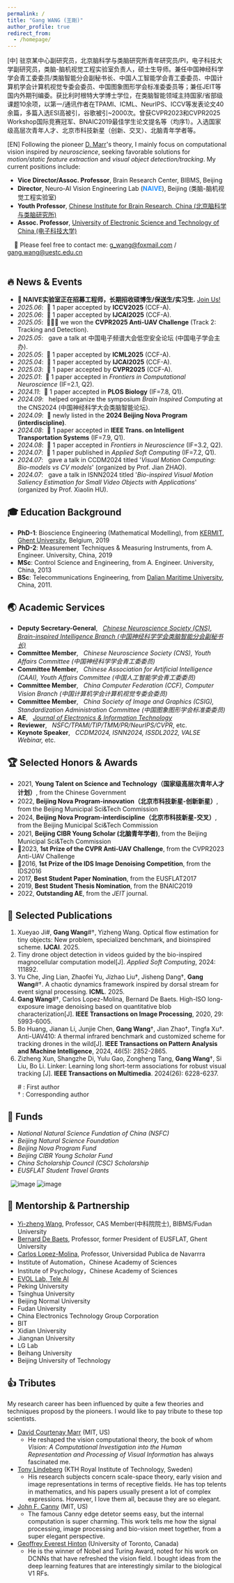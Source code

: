 ```yaml
---
permalink: /
title: "Gang WANG (王剛)"
author_profile: true
redirect_from: 
  - /homepage/
---
```


[中] 驻京某中心副研究员，北京脑科学与类脑研究所青年研究员/PI，电子科技大学副研究员，类脑-脑机视觉工程实验室负责人，硕士生导师。兼任中国神经科学学会青工委委员/类脑智能分会副秘书长、中国人工智能学会青工委委员、中国计算机学会计算机视觉专委会委员、中国图象图形学会标准委委员等；兼任JEIT等国内外期刊编委。获比利时根特大学博士学位，在类脑智能领域主持国家/省部级课题10余项，以第一/通讯作者在TPAMI、ICML、NeurIPS、ICCV等发表论文40余篇，多篇入选ESI高被引，谷歌被引~2000次。曾获CVPR2023和CVPR2025 Workshop国际竞赛冠军、BNAIC2019最佳学生论文提名等（均序1）。入选国家级高层次青年人才、北京市科技新星（创新、交叉）、北脑青年学者等。

[EN] Following the pioneer [D. Marr](https://en.wikipedia.org/wiki/David_Marr_(neuroscientist))'s theory, I mainly focus on computational vision inspired by *neuroscience*, seeking favorable solutions for *motion/static feature extraction* and *visual object detection/tracking*. 
My current positions include:

* **Vice Director/Assoc. Professor**, Brain Research Center, BIBMS, Beijing
* **Director**,                       Neuro-AI Vision Engineering Lab (**<font color=DodgerBlue>NAIVE</font>**), Beijing (类脑-脑机视觉工程实验室)
* **Youth Professor**,                [Chinese Institute for Brain Research, China (北京脑科学与类脑研究所)](https://en.cibr.ac.cn/)
* **Assoc. Professor**,               [University of Electronic Science and Technology of China (电子科技大学)](https://en.uestc.edu.cn/)

&nbsp; &nbsp; 📩 Please feel free to contact me: g_wang@foxmail.com / gang.wang@uestc.edu.cn
<br>
<br> 


🔥 News & Events
-
* **📣 NAIVE实验室正在招募工程师，长期招收硕博生/保送生/实习生.** [Join Us!](https://gangwangugent.github.io//joinus/)
* *2025.06*: &nbsp;🎉 1 paper accepted by **ICCV2025** (CCF-A).
* *2025.06*: &nbsp;🎉 1 paper accepted by **IJCAI2025** (CCF-A).
* *2025.05*: &nbsp;🎉🎉🎉 we won the **CVPR2025 Anti-UAV Challenge** (Track 2: Tracking and Detection).
* *2025.05*: &nbsp; gave a talk at 中国电子频谱大会低空安全论坛 (中国电子学会主办).
* *2025.05*: &nbsp;🎉 1 paper accepted by **ICML2025** (CCF-A).
* *2025.04*: &nbsp;🎉 1 paper accepted by **IJCAI2025** (CCF-A).
* *2025.03*: &nbsp;🎉 1 paper accepted by **CVPR2025** (CCF-A).
* *2025.01*: &nbsp;🎉 1 paper accepted in *Frontiers in Computational Neuroscience* (IF=2.1, Q2).
* *2024.11*: &nbsp;🎉 1 paper accepted in **PLOS Biology** (IF=7.8, Q1).
* *2024.09*: &nbsp; helped organize the symposium *Brain Inspired Computing* at the CNS2024 (中国神经科学大会类脑智能论坛). 
* *2024.09*: &nbsp;🎉 newly listed in the **2024 Beijing Nova Program (interdiscipline)**.
* *2024.08*: &nbsp;🎉 1 paper accepted in **IEEE Trans. on Intelligent Transportation Systems** (IF=7.9, Q1).
* *2024.08*: &nbsp;🎊 1 paper accepted in *Frontiers in Neuroscience* (IF=3.2, Q2).
* *2024.07*: &nbsp;🎉 1 paper published in *Applied Soft Computing* (IF=7.2, Q1).
* *2024.07*: &nbsp; gave a talk in CCDM2024 titled '*Visual Motion Computing: Bio-models vs CV models*' (organized by Prof. Jian ZHAO).
* *2024.07*: &nbsp; gave a talk in ISNN2024 titled '*Bio-inspired Visual Motion Saliency Estimation for Small Video Objects with Applications*'  (organized by Prof. Xiaolin HU).



🎓 Education Background
-
* **PhD-1**: Bioscience Engineering (Mathematical Modelling), from [KERMIT](https://kermit.ugent.be/ "KERMIT"), [Ghent University](https://en.wikipedia.org/wiki/Ghent_University), Belgium, 2019
* **PhD-2**: Measurement Techniques & Measuring Instruments, from A. Engineer. University, China, 2019
* **MSc**: Control Science and Engineering, from A. Engineer. University, China, 2013
* **BSc**: Telecommunications Engineering, from [Dalian Maritime University](https://en.wikipedia.org/wiki/Dalian_Maritime_University), China, 2011.



🌏 Academic Services
-
* **Deputy Secretary-General**, &nbsp; *[Chinese Neuroscience Society (CNS)](https://www.cns.org.cn/en/)*, *[Brain-inspired Intelligence Branch (中国神经科学学会类脑智能分会副秘书长)](https://www.cns.org.cn/about_02_society_24.html)*
* **Committee Member**, &nbsp; *Chinese Neuroscience Society (CNS), Youth Affairs Committee (中国神经科学学会青工委委员)*
* **Committee Member**, &nbsp; *Chinese Association for Artificial Intelligence (CAAI), Youth Affairs Committee (中国人工智能学会青工委委员)*
* **Committee Member**, &nbsp; *China Computer Federation (CCF), Computer Vision Branch (中国计算机学会计算机视觉专委会委员)*
* **Committee Member**, &nbsp; *China Society of Image and Graphics (CSIG), Standardization Administration Committee (中国图象图形学会标准委委员)*
* **AE**, &nbsp; [*Journal of Electronics & Information Technology*](https://jeit.ac.cn/indexen.htm)
* **Reviewer**, &nbsp; *NSFC/TPAMI/TIP/TMM/PR/NeurIPS/CVPR*, etc.
* **Keynote Speaker**, &nbsp; *CCDM2024, ISNN2024, ISSDL2022, VALSE Webinar,* etc.


🏆 Selected Honors & Awards
-
* 2021, **Young Talent on Science and Technology（国家级高层次青年人才计划）**, from the Chinese Government
* 2022, **Beijing Nova Program-innovation（北京市科技新星-创新新星）**, from the Beijing Municipal Sci&Tech Commission
* 2024, **Beijing Nova Program-interdiscipline（北京市科技新星-交叉）**, from the Beijing Municipal Sci&Tech Commission
* 2021, **Beijing CIBR Young Scholar (北脑青年学者)**, from the Beijing Municipal Sci&Tech Commission
* 🏅2023, **1st Prize of the CVPR Anti-UAV Challenge**,  from the CVPR2023 Anti-UAV Challenge
* 🏅2016, **1st Prize of the IDS Image Denoising Competition**, from the IDS2016
* 2017, **Best Student Paper Nomination**, from the EUSFLAT2017
* 2019, **Best Student Thesis Nomination**, from the BNAIC2019
* 2022, **Outstanding AE**, from the *JEIT* journal.

📝 Selected Publications
-
1. Xueyao Ji#, **Gang Wang**#†, Yizheng Wang. Optical flow estimation for tiny objects: New problem, specialized benchmark, and bioinspired scheme. **IJCAI**. 2025. 
2. Tiny drone object detection in videos guided by the bio-inspired magnocellular computation model[J]. *Applied Soft Computing*, 2024: 111892.
3. Yu Che, Jing Lian, Zhaofei Yu, Jizhao Liu†, Jisheng Dang†, **Gang Wang**#†. A chaotic dynamics framework inspired by dorsal stream for event signal processing. **ICML**. 2025.
4. **Gang Wang**#†, Carlos Lopez-Molina, Bernard De Baets. High-ISO long-exposure image denoising based on quantitative blob characterization[J]. **IEEE Transactions on Image Processing**, 2020, 29: 5993-6005.
5. Bo Huang, Jianan Li, Junjie Chen, **Gang Wang**†,  Jian Zhao†, Tingfa Xu†. Anti-UAV410: A thermal infrared benchmark and customized scheme for tracking drones in the wild[J]. **IEEE Transactions on Pattern Analysis and Machine Intelligence**, 2024, 46(5): 2852-2865.
6. Zizheng Xun, Shangzhe Di, Yulu Gao, Zongheng Tang, **Gang Wang**†, Si Liu, Bo Li. Linker: Learning long short-term associations for robust visual tracking [J]. **IEEE Transactions on Multimedia**. 2024(26): 6228-6237.

&nbsp; &nbsp; &nbsp; # : First author  
&nbsp; &nbsp; &nbsp; † : Corresponding author


🏦 Funds
-
* *National Natural Science Fundation of China (NSFC)*
* *Beijing Natural Science Foundation* 
* *Beijing Nova Program Fund*
* *Beijing CIBR Young Scholar Fund*
* *China Scholarship Council (CSC) Scholarship*
* *EUSFLAT Student Travel Grants*

&nbsp;&nbsp;![image](https://github.com/user-attachments/assets/220bd3b8-b388-49b3-b290-0693ce4a9cb7)
![image](https://github.com/user-attachments/assets/03b9333b-c919-44ee-a444-8df677ece4c0)


🤝 Mentorship & Partnership
-
* [Yi-zheng Wang](https://casad.cas.cn/ysxx2022/ysmd/smkx/202201/t20220111_4821762.html), Professor, CAS Member(中科院院士), BIBMS/Fudan University
* [Bernard De Baets](https://ai.ugent.be/people/BernardDeBaets.en.html), Professor, former President of EUSFLAT, Ghent University
* [Carlos Lopez-Molina](https://www.unavarra.es/pdi?uid=810097&dato=tutorias), Professor, Universidad Publica de Navarrra
* Institute of Automation，Chinese Academy of Sciences
* Institute of Psychology，Chinese Academy of Sciences
* [EVOL Lab, Tele AI](https://zhaoj9014.github.io/)
* Peking University
* Tsinghua University
* Beijing Normal University
* Fudan University
* China Electronics Technology Group Corporation
* BIT
* Xidian University
* Jiangnan University
* LG Lab
* Beihang University
* Beijing University of Technology


👍 Tributes
-
My research career has been influenced by quite a few theories and techniques proposd by the pioneers. I would like to pay tribute to these top scientists.

* [David Courtenay Marr](https://en.wikipedia.org/wiki/David_Marr_(neuroscientist)) (MIT, US)
  * He reshaped the vision computational theory, the book of whom *Vision: A Computational Investigation into the Human Representation and Processing of Visual Information* has always fascinated me.
* [Tony Lindeberg](https://www.kth.se/profile/tony) (KTH Royal Institute of Technology, Sweden)
  * His research subjects concern scale-space theory, early vision and image representations in terms of receptive fields. He has top telents in mathematics, and his papers usually present a lot of complex expressions. However, I love them all, because they are so elegant.
* [John F. Canny](https://en.wikipedia.org/wiki/John_Canny) (MIT, US)
  * The famous Canny edge detetor seems easy, but the internal computation is super charming. This work tells me how the signal processing, image processing and bio-vision meet together, from a super elegant perspective.
* [Geoffrey Everest Hinton](https://en.wikipedia.org/wiki/Geoffrey_Hinton) (University of Toronto, Canada)
  * He is the winner of Nobel and Turing Award, noted for his work on DCNNs that have refreshed the vision field. I bought ideas from the deep learning features that are interestingly similar to the biological V1 RFs.  





